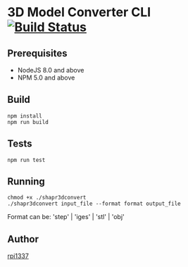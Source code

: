 # 3D Model Converter CLI [![Build Status](https://travis-ci.org/arpad1337/model-conversion-async.svg?branch=master)](https://travis-ci.org/arpad1337/model-conversion-async)

## Prerequisites

 - NodeJS 8.0 and above
 - NPM 5.0 and above


## Build

```
npm install
npm run build
```

## Tests

```
npm run test
```

## Running

```
chmod +x ./shapr3dconvert
./shapr3dconvert input_file --format format output_file
```

Format can be: 'step' | 'iges' | 'stl' | 'obj'

## Author

[rpi1337](https://twitter.com/rpi1337)

